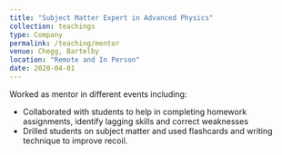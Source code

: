 ```yaml
---
title: "Subject Matter Expert in Advanced Physics"
collection: teachings
type: Company
permalink: /teaching/mentor
venue: Chegg, Bartelby
location: "Remote and In Person"
date: 2020-04-01
---
```

Worked as mentor in different events including:
* Collaborated with students to help in completing homework assignments, identify lagging skills and correct
weaknesses
* Drilled students on subject matter and used flashcards and writing technique to improve recoil.

